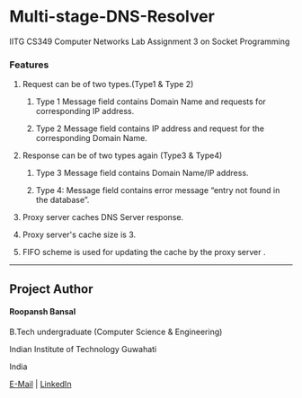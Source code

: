 # Multi-stage-DNS-Resolver
IITG CS349 Computer Networks Lab Assignment 3 on Socket Programming

### Features
1. Request can be of two types.(Type1 & Type 2)
	1. Type 1 Message field contains Domain Name and requests for corresponding IP address.

	2. Type 2 Message field contains IP address and request for the corresponding Domain Name.

2. Response can be of two types again (Type3 & Type4)
	1. Type 3 Message field contains Domain Name/IP address.

	2. Type 4: Message field contains error message “entry not found in the database”.

3. Proxy server caches DNS Server response.

4. Proxy server's cache size is 3.

5. FIFO scheme is used for updating the cache by the proxy server .

----------------------

## Project Author
#### Roopansh Bansal
B.Tech undergraduate (Computer Science & Engineering)

Indian Institute of Technology Guwahati

India

[E-Mail](mailto:roopansh.bansal@gmail.com)  |  [LinkedIn](https://www.linkedin.com/in/roopansh-bansal)

